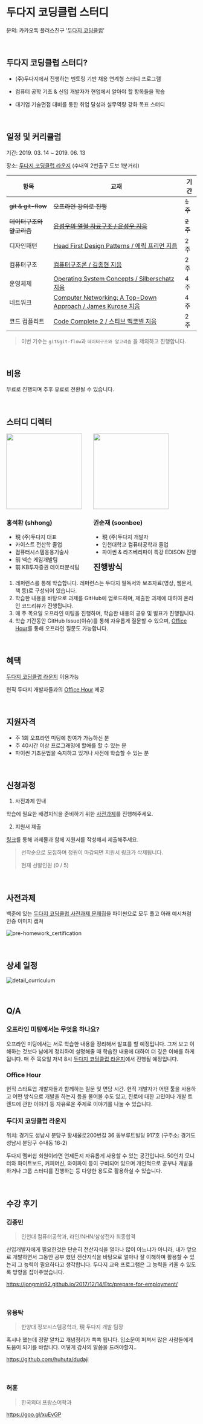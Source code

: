 # 두다지 코딩클럽 스터디

문의: 카카오톡 플러스친구 '[두다지 코딩클럽](http://pf.kakao.com/_qbDej)'

<br/>

## 두다지 코딩클럽 스터디?

* (주)두다지에서 진행하는 멘토링 기반 채용 연계형 스터디 프로그램

* 컴퓨터 공학 기초 & 신입 개발자가 현업에서 알아야 할 항목들을 학습

* 대기업 기술면접 대비를 통한 취업 달성과 실무역량 강화 목표 스터디

<br/>

## 일정 및 커리큘럼

기간: 2019. 03. 14 ~ 2019. 06. 13

장소: [두다지 코딩클럽 라운지](#두다지-코딩클럽-라운지) (수내역 2번출구 도보 1분거리)



| 항목                      | 교재                                                         | 기간    |
| ------------------------- | ------------------------------------------------------------ | ------- |
| ~~git & git-flow~~        | ~~오프라인 강의로 진행~~                                     | ~~1주~~ |
| ~~데이터구조와 알고리즘~~ | ~~[윤성우의 열혈 자료구조 / 윤성우 지음](https://book.naver.com/bookdb/book_detail.nhn?bid=6809127)~~ | ~~2주~~ |
| 디자인패턴                | [Head First Design Patterns / 에릭 프리먼 지음](https://book.naver.com/bookdb/book_detail.nhn?bid=1882446) | 2주     |
| 컴퓨터구조                | [컴퓨터구조론 / 김종현 지음](https://book.naver.com/bookdb/book_detail.nhn?bid=14571753) | 2주     |
| 운영체제                  | [Operating System Concepts / Silberschatz 지음](https://book.naver.com/bookdb/book_detail.nhn?bid=7218891) | 4주     |
| 네트워크                  | [Computer Networking: A Top-Down Approach / James Kurose 지음](https://book.naver.com/bookdb/book_detail.nhn?bid=11704812) | 4주     |
| 코드 컴플리트             | [Code Complete 2 / 스티브 맥코넬 지음](https://book.naver.com/bookdb/book_detail.nhn?bid=12298412) | 2주     |

> 이번 기수는 `git&git-flow`과 `데이터구조와 알고리즘` 을 제외하고 진행합니다.

<br/>



## 비용

무료로 진행되며 추후 유료로 전환될 수 있습니다.



<br/>

## 스터디 디렉터

<div style="float: left;">
    <img src="/images/shhong.png" alt="" width="200px" height="200px" style="margin-right: 30px">
    <div>
        <h3>
            홍석환 (shhong)
        </h3>
        <ul>
            <li> 現 (주)두다지 대표 </li>
            <li> 카이스트 전산학 졸업 </li>
            <li> 컴퓨터시스템응용기술사 </li>
            <li> 前 넥슨 게임개발팀 </li>
            <li> 前 KB투자증권 데이터분석팀 </li>
        </ul>    
    </div>
</div> 



<div style="float: left;">
    <img src="/images/soonbee.png" alt="" width="200px" height="200px" style="margin-right: 30px">
    <div>
        <h3>
            권순재 (soonbee)
        </h3>
        <ul>
            <li> 現 (주)두다지 개발자 </li>
            <li> 인천대학교 컴퓨터공학과 졸업 </li>
            <li> 파이썬 & 라즈베리파이 특강 EDISON 진행 </li>
        </ul>    
    </div>
</div> 

<br/>

## 진행방식

1. 레퍼런스를 통해 학습합니다. 레퍼런스는 두다지 필독서와 보조자료(영상, 웹문서, 책 등)로 구성되어 있습니다.
2. 학습한 내용을 바탕으로 과제를 GitHub에 업로드하며, 제출한 과제에 대하여 온라인 코드리뷰가 진행됩니다.
3. 매 주 목요일 오프라인 미팅을 진행하며, 학습한 내용의 공유 및 발표가 진행됩니다.
4. 학습 기간동안 GitHub Issue(이슈)를 통해 자유롭게 질문할 수 있으며, [Office Hour](#Office-Hour)를 통해 오프라인 질문도 가능합니다.

<br/>

## 혜택

[두다지 코딩클럽 라운지](#두다지-코딩클럽-라운지) 이용가능

현직 두다지 개발자들과의 [Office Hour](#Office-Hour) 제공

<br/>

## 지원자격

* 주 1회 오프라인 미팅에 참여가 가능하신 분
* 주 40시간 이상 프로그래밍에 할애를 할 수 있는 분
* 파이썬 기초문법을 숙지하고 있거나 사전에 학습할 수 있는 분

<br/>

## 신청과정

1. 사전과제 안내

학습에 필요한 배경지식을 준비하기 위한 [사전과제](#사전과제)를 진행해주세요.

2. 지원서 제출

[링크](https://goo.gl/forms/eRoRtFjwEivAiNa03)를 통해 과제물과 함께 지원서를 작성해서 제출해주세요.

> 선착순으로 모집하며 정원이 마감되면 지원서 링크가 삭제됩니다. 
>
> 현재 선발인원 (0 / 5)

<br/>

## 사전과제

백준에 있는 [두다지 코딩클럽 사전과제 문제집](https://www.acmicpc.net/workbook/view/2510)을 파이썬으로 모두 풀고 아래 예시처럼 인증 이미지 캡쳐



![pre-homework_certification](/images/pre-homework_certification.png)

<br/>

## 상세 일정

![detail_curriculum](/images/detail_curriculum.png)

<br/>



## Q/A

### 오프라인 미팅에서는 무엇을 하나요?

오프라인 미팅에서는 서로 학습한 내용을 정리해서 발표를 할 예정입니다. 그저 보고 이해하는 것보다 남에게 정리하여 설명해줄 때 학습한 내용에 대하여 더 깊은 이해를 하게 됩니다. 매 주 목요일 저녁 8시 [두다지 코딩클럽 라운지](#두다지-코딩클럽-라운지)에서 진행될 예정입니다.



### Office Hour

현직 스타트업 개발자들과 함께하는 질문 및 면담 시간. 현직 개발자가 어떤 툴을 사용하고 어떤 방식으로 개발을 하는지 등을 물어볼 수도 있고, 진로에 대한 고민이나 개발 트렌드에 관한 이야기 등 자유로운 주제로 이야기를 나눌 수 있습니다.



### 두다지 코딩클럽 라운지

위치: 경기도 성남시 분당구 황새울로200번길 36 동부루트빌딩 917호 (구주소: 경기도 성남시 분당구 수내동 16-2)

두다지 멤버쉽 회원이라면 언제든지 자유롭게 사용할 수 있는 공간입니다. 50인치 모니터와 화이트보드, 커피머신, 와이파이 등이 구비되어 있으며 개인적으로 공부나 개발을 하거나 그룹 스터디를 진행하는 등 다양한 용도로 활용하실 수 있습니다.



<br/>



## 수강 후기

### 김종민

> 인천대 컴퓨터공학과, 라인/NHN/삼성전자 최종합격

신입개발자에게 필요한것은 단순히 전산지식을 얼마나 많이 아느냐가 아니라, 내가 앞으로 개발하면서 그동안 공부 했던 전산지식을 바탕으로 얼마나 잘 이해하며 활용할 수 있는지 그 능력이 필요하다고 생각합니다. 두다지 교육 프로그램은 그 능력을 키울 수 있도록 방향을 잡아주었습니다.

https://jongmin92.github.io/2017/12/14/Etc/prepare-for-employment/

<br/>


### 유용탁

>한양대 정보시스템공학과, 現 두다지 개발 팀장

혹시나 했는데 정말 알차고 개념정리가 쏙쏙 됩니다. 입소문이 퍼져서 많은 사람들에게 도움이 되기를 바랍니다. 어떻게 감사의 말씀을 드려야할지..

<https://github.com/huhuta/dudaji>

<br/>


### 허훈

> 한국외대 프랑스어학과

https://goo.gl/xuEvGP

<br/>
